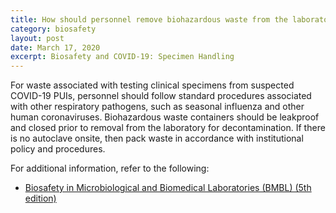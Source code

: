 ```yaml
---
title: How should personnel remove biohazardous waste from the laboratory or testing area for decontamination and disposal? Does an autoclave need to be available in the facility?
category: biosafety
layout: post
date: March 17, 2020
excerpt: Biosafety and COVID-19: Specimen Handling
---
```


For waste associated with testing clinical specimens from suspected COVID-19 PUIs, personnel should follow standard procedures associated with other respiratory pathogens, such as seasonal influenza and other human coronaviruses. Biohazardous waste containers should be leakproof and closed prior to removal from the laboratory for decontamination. If there is no autoclave onsite, then pack waste in accordance with institutional policy and procedures.

For additional information, refer to the following:

* [Biosafety in Microbiological and Biomedical Laboratories (BMBL) (5th edition)](https://www.cdc.gov/labs/pdf/CDC-BiosafetyMicrobiologicalBiomedicalLaboratories-2009-P.PDF)
